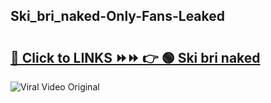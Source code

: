 
 ## Ski_bri_naked-Only-Fans-Leaked

# <h2><a href="https://clipsfans.com/Ski_bri_naked&ref=git">🔗 Click to LINKS ⏩⏩ 👉 🟢 Ski bri naked </a></h2>

<a href="https://clipsfans.com/Ski_bri_naked&ref=git" rel="nofollow" data-target="animated-image.originalLink"><img src="https://i.ibb.co.com/xMMVF88/686577567.gif" alt="Viral Video Original" style="max-width: 100%; display: inline-block;" data-target="animated-image.originalImage"></a>
